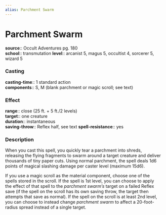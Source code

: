 ```yaml
---
alias: Parchment Swarm
---
```


# Parchment Swarm 

**source**:: Occult Adventures pg. 180  
**school**:: transmutation
**level**:: arcanist 5, magus 5, occultist 4, sorcerer 5, wizard 5

### Casting 

**casting-time**:: 1 standard action  
**components**:: S, M (blank parchment or magic scroll; see text)

### Effect 

**range**:: close (25 ft. + 5 ft./2 levels)  
**target**:: one creature  
**duration**:: instantaneous  
**saving-throw**:: Reflex half, see text
**spell-resistance**:: yes

### Description 

When you cast this spell, you quickly tear a parchment into shreds, releasing the flying fragments to swarm around a target creature and deliver thousands of tiny paper cuts. Using normal parchment, the spell deals 1d6 points of magical slashing damage per caster level (maximum 15d6).  
  
If you use a magic scroll as the material component, choose one of the spells stored in the scroll. If the spell is 1st level, you can choose to apply the effect of that spell to the *parchment swarm’s* target on a failed Reflex save (if the spell on the scroll has its own saving throw, the target then attempts that save as normal). If the spell on the scroll is at least 2nd level, you can choose to instead change *parchment swarm* to affect a 20-foot-radius spread instead of a single target.
